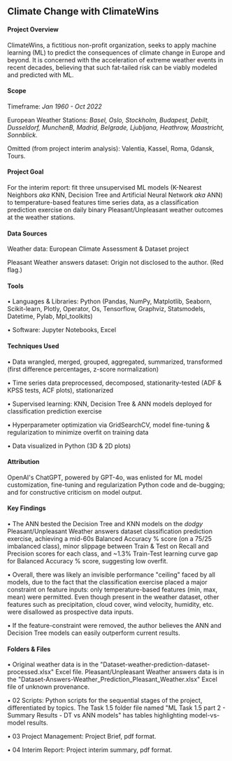 ## Climate Change with ClimateWins

#### Project Overview

ClimateWins, a fictitious non-profit organization, seeks to apply machine learning (ML) to predict the consequences of climate change in Europe and beyond. It is concerned with the acceleration of extreme weather events in recent decades, believing that such fat-tailed risk can be viably modeled and predicted with ML.

#### Scope

Timeframe: *Jan 1960 - Oct 2022*

European Weather Stations: *Basel, Oslo, Stockholm, Budapest, Debilt, Dusseldorf, MunchenB, Madrid, Belgrade, Ljubljana, Heathrow, Maastricht, Sonnblick.*

Omitted (from project interim analysis): Valentia, Kassel, Roma, Gdansk, Tours.

#### Project Goal

For the interim report: fit three unsupervised ML models (K-Nearest Neighbors *aka* KNN, Decision Tree and Artificial Neural Network *aka* ANN) to temperature-based features time series data, as a classification prediction exercise on daily binary Pleasant/Unpleasant weather outcomes at the weather stations.

#### Data Sources

Weather data: European Climate Assessment & Dataset project

Pleasant Weather answers dataset: Origin not disclosed to the author.  (Red flag.)

#### Tools

•	Languages & Libraries: Python (Pandas, NumPy, Matplotlib, Seaborn, Scikit-learn, Plotly, Operator, Os, Tensorflow, Graphviz, Statsmodels, Datetime, Pylab, Mpl_toolkits)

•	Software: Jupyter Notebooks, Excel

#### Techniques Used

•	Data wrangled, merged, grouped, aggregated, summarized, transformed (first difference percentages, z-score normalization)

•	Time series data preprocessed, decomposed, stationarity-tested (ADF & KPSS tests, ACF plots), stationarized

•	Supervised learning: KNN, Decision Tree & ANN models deployed for classification prediction exercise

•	Hyperparameter optimization via GridSearchCV, model fine-tuning & regularization to minimize overfit on training data

•	Data visualized in Python (3D & 2D plots)

#### Attribution

OpenAI's ChatGPT, powered by GPT-4o, was enlisted for ML model customization, fine-tuning and regularization Python code and de-bugging; and for constructive criticism on model output.

#### Key Findings


•	The ANN bested the Decision Tree and KNN models on the *dodgy* Pleasant/Unpleasant Weather answers dataset classification prediction exercise, achieving a mid-60s Balanced Accuracy % score (on a 75/25 imbalanced class), minor slippage between Train & Test on Recall and Precision scores for each class, and ~1.3% Train-Test learning curve gap for Balanced Accuracy % score, suggesting low overfit.

•	Overall, there was likely an invisible performance "ceiling" faced by all models, due to the fact that the classification exercise placed a major constraint on feature inputs: only temperature-based features (min, max, mean) were permitted.  Even though present in the weather dataset, other features such as precipitation, cloud cover, wind velocity, humidity, etc. were disallowed as prospective data inputs.


•	If the feature-constraint were removed, the author believes the ANN and Decision Tree models can easily outperform current results.


#### Folders & Files

•	Original weather data is in the "Dataset-weather-prediction-dataset-processed.xlsx" Excel file.  Pleasant/Unpleasant Weather answers data is in the "Dataset-Answers-Weather_Prediction_Pleasant_Weather.xlsx" Excel file of unknown provenance.

•	02 Scripts: Python scripts for the sequential stages of the project, differentiated by topics.  The Task 1.5 folder file named "ML Task 1.5 part 2 - Summary Results - DT vs ANN models" has tables highlighting model-vs-model results.

•	03 Project Management: Project Brief, pdf format.

•	04 Interim Report: Project interim summary, pdf format.
